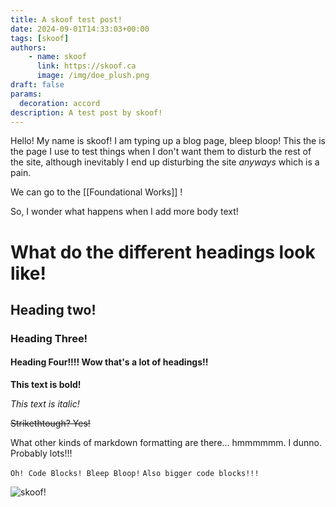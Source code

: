```yaml
---
title: A skoof test post!
date: 2024-09-01T14:33:03+00:00
tags: [skoof]
authors: 
    - name: skoof
      link: https://skoof.ca
      image: /img/doe_plush.png
draft: false
params:
  decoration: accord
description: A test post by skoof!
---
```

Hello! My name is skoof! I am typing up a blog page, bleep bloop!
This the is the page I use to test things when I don't want them to disturb the rest of the site, although inevitably I end up disturbing the site *anyways* which is a pain. 

We can go to the [[Foundational Works]] !

So, I wonder what happens when I add more body text! 

# What do the different headings look like! 
## Heading two!
### Heading Three! 
#### Heading Four!!!! Wow that's a lot of headings!! 

**This text is bold!**

*This text is italic!*

~~Strikethtough? Yes!~~

What other kinds of markdown formatting are there... hmmmmmm. I dunno. Probably lots!!! 

`Oh! Code Blocks! Bleep Bloop!`
```Also bigger code blocks!!!```


![skoof!](/img/doe_plush.png?height=100px)


